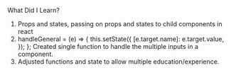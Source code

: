 What Did I Learn?

1. Props and states, passing on props and states to child components in react
2. handleGeneral = (e) => {
   this.setState({
   [e.target.name]: e.target.value,
   });
   };
   Created single function to handle the multiple inputs in a component.
3. Adjusted functions and state to allow multiple education/experience.
